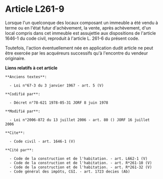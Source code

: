 # Article L261-9

Lorsque l'un quelconque des locaux composant un immeuble a été vendu à terme ou en l'état futur d'achèvement, la vente, après
achèvement, d'un local compris dans cet immeuble est assujettie aux dispositions de l'article 1646-1 du code civil, reproduit
à l'article L. 261-6 du présent code.

Toutefois, l'action éventuellement née en application dudit article ne peut être exercée par les acquéreurs successifs qu'à
l'encontre du vendeur originaire.

**Liens relatifs à cet article**

	**Anciens textes**:

	  - Loi n°67-3 du 3 janvier 1967 - art. 5 (V)

	**Codifié par**:

	  - Décret n°78-621 1978-05-31 JORF 8 juin 1978

	**Modifié par**:

	  - Loi n°2006-872 du 13 juillet 2006 - art. 80 () JORF 16 juillet 2006

	**Cite**:

	  - Code civil - art. 1646-1 (V)

	**Cité par**:

	  - Code de la construction et de l'habitation. - art. L662-1 (V)
	  - Code de la construction et de l'habitation. - art. R*261-10 (V)
	  - Code de la construction et de l'habitation. - art. R*261-32 (V)
	  - Code général des impôts, CGI. - art. 1723 decies (Ab)
